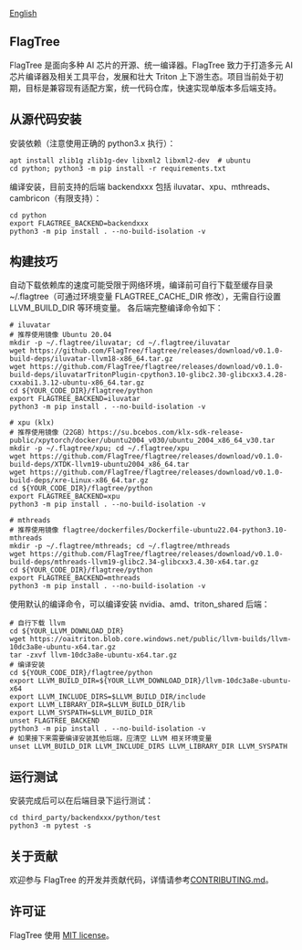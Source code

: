 [English](./README.md)

## FlagTree

FlagTree 是面向多种 AI 芯片的开源、统一编译器。FlagTree 致力于打造多元 AI 芯片编译器及相关工具平台，发展和壮大 Triton 上下游生态。项目当前处于初期，目标是兼容现有适配方案，统一代码仓库，快速实现单版本多后端支持。

## 从源代码安装
安装依赖（注意使用正确的 python3.x 执行）：
```shell
apt install zlib1g zlib1g-dev libxml2 libxml2-dev  # ubuntu
cd python; python3 -m pip install -r requirements.txt
```

编译安装，目前支持的后端 backendxxx 包括 iluvatar、xpu、mthreads、cambricon（有限支持）：
```shell
cd python
export FLAGTREE_BACKEND=backendxxx
python3 -m pip install . --no-build-isolation -v
```

## 构建技巧

自动下载依赖库的速度可能受限于网络环境，编译前可自行下载至缓存目录 ~/.flagtree（可通过环境变量 FLAGTREE_CACHE_DIR 修改），无需自行设置 LLVM_BUILD_DIR 等环境变量。
各后端完整编译命令如下：
```shell
# iluvatar
# 推荐使用镜像 Ubuntu 20.04
mkdir -p ~/.flagtree/iluvatar; cd ~/.flagtree/iluvatar
wget https://github.com/FlagTree/flagtree/releases/download/v0.1.0-build-deps/iluvatar-llvm18-x86_64.tar.gz
wget https://github.com/FlagTree/flagtree/releases/download/v0.1.0-build-deps/iluvatarTritonPlugin-cpython3.10-glibc2.30-glibcxx3.4.28-cxxabi1.3.12-ubuntu-x86_64.tar.gz
cd ${YOUR_CODE_DIR}/flagtree/python
export FLAGTREE_BACKEND=iluvatar
python3 -m pip install . --no-build-isolation -v
```
```shell
# xpu (klx)
# 推荐使用镜像（22GB）https://su.bcebos.com/klx-sdk-release-public/xpytorch/docker/ubuntu2004_v030/ubuntu_2004_x86_64_v30.tar
mkdir -p ~/.flagtree/xpu; cd ~/.flagtree/xpu
wget https://github.com/FlagTree/flagtree/releases/download/v0.1.0-build-deps/XTDK-llvm19-ubuntu2004_x86_64.tar
wget https://github.com/FlagTree/flagtree/releases/download/v0.1.0-build-deps/xre-Linux-x86_64.tar.gz
cd ${YOUR_CODE_DIR}/flagtree/python
export FLAGTREE_BACKEND=xpu
python3 -m pip install . --no-build-isolation -v
```
```shell
# mthreads
# 推荐使用镜像 flagtree/dockerfiles/Dockerfile-ubuntu22.04-python3.10-mthreads
mkdir -p ~/.flagtree/mthreads; cd ~/.flagtree/mthreads
wget https://github.com/FlagTree/flagtree/releases/download/v0.1.0-build-deps/mthreads-llvm19-glibc2.34-glibcxx3.4.30-x64.tar.gz
cd ${YOUR_CODE_DIR}/flagtree/python
export FLAGTREE_BACKEND=mthreads
python3 -m pip install . --no-build-isolation -v
```

使用默认的编译命令，可以编译安装 nvidia、amd、triton_shared 后端：
```shell
# 自行下载 llvm
cd ${YOUR_LLVM_DOWNLOAD_DIR}
wget https://oaitriton.blob.core.windows.net/public/llvm-builds/llvm-10dc3a8e-ubuntu-x64.tar.gz
tar -zxvf llvm-10dc3a8e-ubuntu-x64.tar.gz
# 编译安装
cd ${YOUR_CODE_DIR}/flagtree/python
export LLVM_BUILD_DIR=${YOUR_LLVM_DOWNLOAD_DIR}/llvm-10dc3a8e-ubuntu-x64
export LLVM_INCLUDE_DIRS=$LLVM_BUILD_DIR/include
export LLVM_LIBRARY_DIR=$LLVM_BUILD_DIR/lib
export LLVM_SYSPATH=$LLVM_BUILD_DIR
unset FLAGTREE_BACKEND
python3 -m pip install . --no-build-isolation -v
# 如果接下来需要编译安装其他后端，应清空 LLVM 相关环境变量
unset LLVM_BUILD_DIR LLVM_INCLUDE_DIRS LLVM_LIBRARY_DIR LLVM_SYSPATH
```

## 运行测试

安装完成后可以在后端目录下运行测试：
```shell
cd third_party/backendxxx/python/test
python3 -m pytest -s
```

## 关于贡献

欢迎参与 FlagTree 的开发并贡献代码，详情请参考[CONTRIBUTING.md](/CONTRIBUTING_cn.md)。

## 许可证

FlagTree 使用 [MIT license](/LICENSE)。
